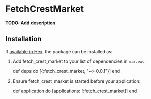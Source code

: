 # FetchCrestMarket

**TODO: Add description**

## Installation

If [available in Hex](https://hex.pm/docs/publish), the package can be installed as:

  1. Add fetch_crest_market to your list of dependencies in `mix.exs`:

        def deps do
          [{:fetch_crest_market, "~> 0.0.1"}]
        end

  2. Ensure fetch_crest_market is started before your application:

        def application do
          [applications: [:fetch_crest_market]]
        end
